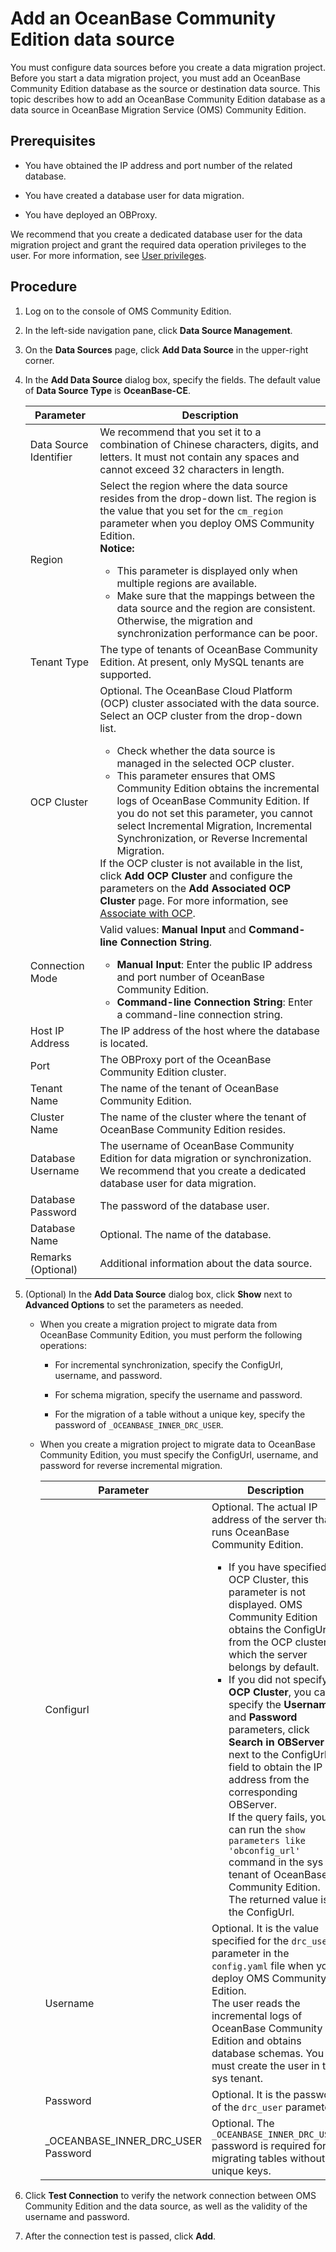 # Add an OceanBase Community Edition data source

You must configure data sources before you create a data migration project. Before you start a data migration project, you must add an OceanBase Community Edition database as the source or destination data source. This topic describes how to add an OceanBase Community Edition database as a data source in OceanBase Migration Service (OMS) Community Edition.

## Prerequisites

* You have obtained the IP address and port number of the related database.

* You have created a database user for data migration.

* You have deployed an OBProxy.

We recommend that you create a dedicated database user for the data migration project and grant the required data operation privileges to the user. For more information, see [User privileges](../../2.users-and-privileges/2.user-privileges.md).

## Procedure

1. Log on to the console of OMS Community Edition.

2. In the left-side navigation pane, click **Data Source Management**.

3. On the **Data Sources** page, click **Add Data Source** in the upper-right corner.

4. In the **Add Data Source** dialog box, specify the fields. The default value of **Data Source Type** is **OceanBase-CE**.

   | Parameter | Description |
   |-------------|-------------|
   | Data Source Identifier | We recommend that you set it to a combination of Chinese characters, digits, and letters. It must not contain any spaces and cannot exceed 32 characters in length.  |
   | Region | Select the region where the data source resides from the drop-down list. The region is the value that you set for the `cm_region` parameter when you deploy OMS Community Edition.  <br>**Notice:**  <ul><li> This parameter is displayed only when multiple regions are available.    <li> Make sure that the mappings between the data source and the region are consistent. Otherwise, the migration and synchronization performance can be poor.   </ul> |
   | Tenant Type | The type of tenants of OceanBase Community Edition. At present, only MySQL tenants are supported.  |
   | OCP Cluster | Optional. The OceanBase Cloud Platform (OCP) cluster associated with the data source. Select an OCP cluster from the drop-down list. <ul><li>Check whether the data source is managed in the selected OCP cluster. <li>This parameter ensures that OMS Community Edition obtains the incremental logs of OceanBase Community Edition. If you do not set this parameter, you cannot select Incremental Migration, Incremental Synchronization, or Reverse Incremental Migration. </ul>If the OCP cluster is not available in the list, click **Add OCP Cluster** and configure the parameters on the **Add Associated OCP Cluster** page. For more information, see [Associate with OCP](../../7.system-management/3.associate-ocp.md).  |
   | Connection Mode | Valid values: **Manual Input** and **Command-line Connection String**. <ul><li>**Manual Input**: Enter the public IP address and port number of OceanBase Community Edition.    <li>**Command-line Connection String**: Enter a command-line connection string.  |
   | Host IP Address | The IP address of the host where the database is located.  |
   | Port | The OBProxy port of the OceanBase Community Edition cluster.  |
   | Tenant Name | The name of the tenant of OceanBase Community Edition.  |
   | Cluster Name | The name of the cluster where the tenant of OceanBase Community Edition resides.  |
   | Database Username | The username of OceanBase Community Edition for data migration or synchronization. We recommend that you create a dedicated database user for data migration.  |
   | Database Password | The password of the database user.  |
   | Database Name | Optional. The name of the database.  |
   | Remarks (Optional) | Additional information about the data source.  |

5. (Optional) In the **Add Data Source** dialog box, click **Show** next to **Advanced Options** to set the parameters as needed.

   * When you create a migration project to migrate data from OceanBase Community Edition, you must perform the following operations:

      * For incremental synchronization, specify the ConfigUrl, username, and password.

      * For schema migration, specify the username and password.

      * For the migration of a table without a unique key, specify the password of `_OCEANBASE_INNER_DRC_USER`.

   * When you create a migration project to migrate data to OceanBase Community Edition, you must specify the ConfigUrl, username, and password for reverse incremental migration.

      | Parameter | Description |
      |---|---|
      | Configurl | Optional. The actual IP address of the server that runs OceanBase Community Edition. <ul><li>If you have specified OCP Cluster, this parameter is not displayed. OMS Community Edition obtains the ConfigUrl from the OCP cluster to which the server belongs by default. <li>If you did not specify **OCP Cluster**, you can specify the **Username** and **Password** parameters, click **Search in OBServer** next to the ConfigUrl field to obtain the IP address from the corresponding OBServer. <br>If the query fails, you can run the `show parameters like 'obconfig_url'` command in the sys tenant of OceanBase Community Edition. The returned value is the ConfigUrl.  |
      | Username | Optional. It is the value specified for the `drc_user` parameter in the `config.yaml` file when you deploy OMS Community Edition. <br>The user reads the incremental logs of OceanBase Community Edition and obtains database schemas. You must create the user in the sys tenant.  |
      | Password | Optional. It is the password of the `drc_user` parameter. |
      | _OCEANBASE_INNER_DRC_USER Password | Optional. The `_OCEANBASE_INNER_DRC_USER` password is required for migrating tables without unique keys.  |

6. Click **Test Connection** to verify the network connection between OMS Community Edition and the data source, as well as the validity of the username and password.

7. After the connection test is passed, click **Add**.
